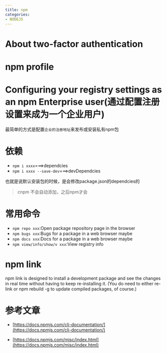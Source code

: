 ```yaml
---
title: npm
categories: 
- NODEJS
---
```


# About two-factor authentication
# npm profile
# Configuring your registry settings as an npm Enterprise user(通过配置注册设置来成为一个企业用户)

最简单的方式是配置`企业的注册地址`来发布或安装私有npm包

# 依赖

- `npm i xxxx`===>dependcies
- `npm i xxxx --save-dev`===>devDependcies

也就是说默认安装包的时候，是会修改package.json的dependcies的

> cnpm 不会自动添加，之后npm才会


# 常用命令

- `npm repo xxx`:Open package repository page in the browser
- `npm bugs xxx`:Bugs for a package in a web browser maybe
- `npm docs xxx`:Docs for a package in a web browser maybe
- `npm view/info/show/v xxx`:View registry info

# npm link

npm link is designed to install a development package and see the changes in real time without having to keep re-installing it. (You do need to either re-link or npm rebuild -g to update compiled packages, of course.)


# 
# 
# 
# 
# 
# 
# 
# 
# 

# 参考文章

- [https://docs.npmjs.com/cli-documentation/](https://docs.npmjs.com/cli-documentation/)

- [https://docs.npmjs.com/misc/index.html](https://docs.npmjs.com/misc/index.html)